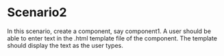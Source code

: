 # Scenario2

In this scenario, create a component, say component1. A user should be able to enter text in the
.html template file of the component. The template should display the text as the user types.

